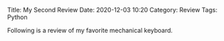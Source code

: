 Title: My Second Review
Date: 2020-12-03 10:20
Category: Review
Tags: Python

Following is a review of my favorite mechanical keyboard.